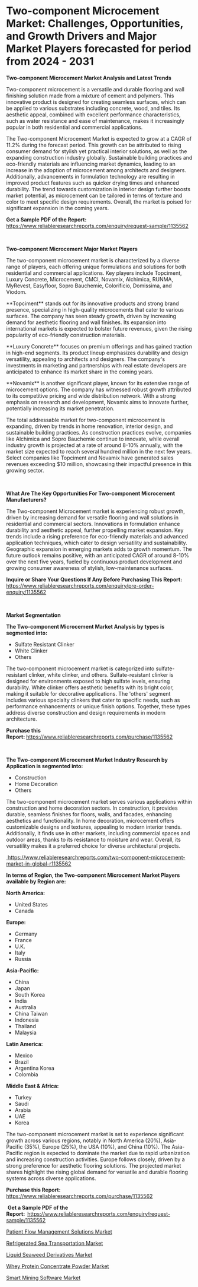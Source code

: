 <p><h1>Two-component Microcement Market: Challenges, Opportunities, and Growth Drivers and Major Market Players forecasted for period from 2024 - 2031</h1></p><p><strong>Two-component Microcement Market Analysis and Latest Trends</strong></p>
<p><p>Two-component microcement is a versatile and durable flooring and wall finishing solution made from a mixture of cement and polymers. This innovative product is designed for creating seamless surfaces, which can be applied to various substrates including concrete, wood, and tiles. Its aesthetic appeal, combined with excellent performance characteristics, such as water resistance and ease of maintenance, makes it increasingly popular in both residential and commercial applications.</p><p>The Two-component Microcement Market is expected to grow at a CAGR of 11.2% during the forecast period. This growth can be attributed to rising consumer demand for stylish yet practical interior solutions, as well as the expanding construction industry globally. Sustainable building practices and eco-friendly materials are influencing market dynamics, leading to an increase in the adoption of microcement among architects and designers. Additionally, advancements in formulation technology are resulting in improved product features such as quicker drying times and enhanced durability. The trend towards customization in interior design further boosts market potential, as microcement can be tailored in terms of texture and color to meet specific design requirements. Overall, the market is poised for significant expansion in the coming years.</p></p>
<p><strong>Get a Sample PDF of the Report:&nbsp;</strong> <a href="https://www.reliableresearchreports.com/enquiry/request-sample/1135562?utm_campaign=33&utm_medium=2&utm_source=Github&utm_content=ia&utm_term=20122024&utm_id=two-component-microcement">https://www.reliableresearchreports.com/enquiry/request-sample/1135562</a></p>
<p>&nbsp;</p>
<p><strong>Two-component Microcement Major Market Players</strong></p>
<p><p>The two-component microcement market is characterized by a diverse range of players, each offering unique formulations and solutions for both residential and commercial applications. Key players include Topciment, Luxury Concrete, Microcement, CMCI, Novamix, Alchimica, RUNMA, MyRevest, Easyfloor, Sopro Bauchemie, Colorificio, Domissima, and Viodom. </p><p>**Topciment** stands out for its innovative products and strong brand presence, specializing in high-quality microcements that cater to various surfaces. The company has seen steady growth, driven by increasing demand for aesthetic flooring and wall finishes. Its expansion into international markets is expected to bolster future revenues, given the rising popularity of eco-friendly construction materials.</p><p>**Luxury Concrete** focuses on premium offerings and has gained traction in high-end segments. Its product lineup emphasizes durability and design versatility, appealing to architects and designers. The company's investments in marketing and partnerships with real estate developers are anticipated to enhance its market share in the coming years.</p><p>**Novamix** is another significant player, known for its extensive range of microcement options. The company has witnessed robust growth attributed to its competitive pricing and wide distribution network. With a strong emphasis on research and development, Novamix aims to innovate further, potentially increasing its market penetration.</p><p>The total addressable market for two-component microcement is expanding, driven by trends in home renovation, interior design, and sustainable building practices. As construction practices evolve, companies like Alchimica and Sopro Bauchemie continue to innovate, while overall industry growth is projected at a rate of around 8-10% annually, with the market size expected to reach several hundred million in the next few years. Select companies like Topciment and Novamix have generated sales revenues exceeding $10 million, showcasing their impactful presence in this growing sector.</p></p>
<p>&nbsp;</p>
<p><strong>What Are The Key Opportunities For Two-component Microcement Manufacturers?</strong></p>
<p><p>The Two-component Microcement market is experiencing robust growth, driven by increasing demand for versatile flooring and wall solutions in residential and commercial sectors. Innovations in formulation enhance durability and aesthetic appeal, further propelling market expansion. Key trends include a rising preference for eco-friendly materials and advanced application techniques, which cater to design versatility and sustainability. Geographic expansion in emerging markets adds to growth momentum. The future outlook remains positive, with an anticipated CAGR of around 8-10% over the next five years, fueled by continuous product development and growing consumer awareness of stylish, low-maintenance surfaces.</p></p>
<p><strong>Inquire or Share Your Questions If Any Before Purchasing This Report:</strong> <a href="https://www.reliableresearchreports.com/enquiry/pre-order-enquiry/1135562?utm_campaign=33&utm_medium=2&utm_source=Github&utm_content=ia&utm_term=20122024&utm_id=two-component-microcement">https://www.reliableresearchreports.com/enquiry/pre-order-enquiry/1135562</a></p>
<p>&nbsp;</p>
<p><strong>Market Segmentation</strong></p>
<p><strong>The Two-component Microcement Market Analysis by types is segmented into:</strong></p>
<p><ul><li>Sulfate Resistant Clinker</li><li>White Clinker</li><li>Others</li></ul></p>
<p><p>The two-component microcement market is categorized into sulfate-resistant clinker, white clinker, and others. Sulfate-resistant clinker is designed for environments exposed to high sulfate levels, ensuring durability. White clinker offers aesthetic benefits with its bright color, making it suitable for decorative applications. The 'others' segment includes various specialty clinkers that cater to specific needs, such as performance enhancements or unique finish options. Together, these types address diverse construction and design requirements in modern architecture.</p></p>
<p><strong>Purchase this Report:&nbsp;</strong><a href="https://www.reliableresearchreports.com/purchase/1135562?utm_campaign=33&utm_medium=2&utm_source=Github&utm_content=ia&utm_term=20122024&utm_id=two-component-microcement">https://www.reliableresearchreports.com/purchase/1135562</a></p>
<p>&nbsp;</p>
<p><strong>The Two-component Microcement Market Industry Research by Application is segmented into:</strong></p>
<p><ul><li>Construction</li><li>Home Decoration</li><li>Others</li></ul></p>
<p><p>The two-component microcement market serves various applications within construction and home decoration sectors. In construction, it provides durable, seamless finishes for floors, walls, and facades, enhancing aesthetics and functionality. In home decoration, microcement offers customizable designs and textures, appealing to modern interior trends. Additionally, it finds use in other markets, including commercial spaces and outdoor areas, thanks to its resistance to moisture and wear. Overall, its versatility makes it a preferred choice for diverse architectural projects.</p></p>
<p><a href="https://www.reliableresearchreports.com/two-component-microcement-market-in-global-r1135562?utm_campaign=33&utm_medium=2&utm_source=Github&utm_content=ia&utm_term=20122024&utm_id=two-component-microcement">&nbsp;https://www.reliableresearchreports.com/two-component-microcement-market-in-global-r1135562</a></p>
<p><strong>In terms of Region, the Two-component Microcement Market Players available by Region are:</strong></p>
<p>
    <p> <strong> North America: </strong>
        <ul>
            <li>United States</li>
            <li>Canada</li>
        </ul>
        </p> 
    <p> <strong> Europe: </strong>
        <ul>
            <li>Germany</li>
            <li>France</li>
            <li>U.K.</li>
            <li>Italy</li>
            <li>Russia</li>
        </ul>
        </p> 
    <p> <strong> Asia-Pacific: </strong>
        <ul>
            <li>China</li>
            <li>Japan</li>
            <li>South Korea</li>
            <li>India</li>
            <li>Australia</li>
            <li>China Taiwan</li>
            <li>Indonesia</li>
            <li>Thailand</li>
            <li>Malaysia</li>
        </ul>
        </p> 
    <p> <strong> Latin America: </strong>
        <ul>
            <li>Mexico</li>
            <li>Brazil</li>
            <li>Argentina Korea</li>
            <li>Colombia</li>
        </ul>
        </p> 
    <p> <strong> Middle East & Africa: </strong>
        <ul>
            <li>Turkey</li>
            <li>Saudi</li>
            <li>Arabia</li>
            <li>UAE</li>
            <li>Korea</li>
        </ul>
    </p>
    </p>
<p><p>The two-component microcement market is set to experience significant growth across various regions, notably in North America (20%), Asia-Pacific (35%), Europe (25%), the USA (10%), and China (10%). The Asia-Pacific region is expected to dominate the market due to rapid urbanization and increasing construction activities. Europe follows closely, driven by a strong preference for aesthetic flooring solutions. The projected market shares highlight the rising global demand for versatile and durable flooring systems across diverse applications.</p></p>
<p><strong>Purchase this Report: </strong><a href="https://www.reliableresearchreports.com/purchase/1135562?utm_campaign=33&utm_medium=2&utm_source=Github&utm_content=ia&utm_term=20122024&utm_id=two-component-microcement">https://www.reliableresearchreports.com/purchase/1135562</a></p>
<p>&nbsp;<strong>Get a Sample PDF of the Report:&nbsp;&nbsp;</strong><a href="https://www.reliableresearchreports.com/enquiry/request-sample/1135562?utm_campaign=33&utm_medium=2&utm_source=Github&utm_content=ia&utm_term=20122024&utm_id=two-component-microcement">https://www.reliableresearchreports.com/enquiry/request-sample/1135562</a></p>
<p><strong></strong></p>
<p><p><a href="https://www.linkedin.com/pulse/report-patient-flow-management-solutions-market-rapid-expansion-jozif?utm_campaign=33&utm_medium=2&utm_source=Github&utm_content=ia&utm_term=20122024&utm_id=two-component-microcement">Patient Flow Management Solutions Market</a></p><p><a href="https://www.linkedin.com/pulse/latest-market-research-indicates-rapid-growth-refrigerated-pcraf?utm_campaign=33&utm_medium=2&utm_source=Github&utm_content=ia&utm_term=20122024&utm_id=two-component-microcement">Refrigerated Sea Transportation Market</a></p><p><a href="https://github.com/osbornrdaflalo/Market-Research-Report-List-1/blob/main/liquid-seaweed-derivatives-market.md?utm_campaign=33&utm_medium=2&utm_source=Github&utm_content=ia&utm_term=20122024&utm_id=two-component-microcement">Liquid Seaweed Derivatives Market</a></p><p><a href="https://github.com/lashaunm5st/Market-Research-Report-List-1/blob/main/whey-protein-concentrate-powder-market.md?utm_campaign=33&utm_medium=2&utm_source=Github&utm_content=ia&utm_term=20122024&utm_id=two-component-microcement">Whey Protein Concentrate Powder Market</a></p><p><a href="https://www.linkedin.com/pulse/understanding-smart-mining-software-market-key-insights-projected-2rn5f?utm_campaign=33&utm_medium=2&utm_source=Github&utm_content=ia&utm_term=20122024&utm_id=two-component-microcement">Smart Mining Software Market</a></p></p>